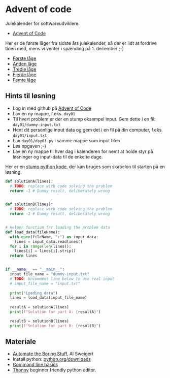 # Advent of code

Julekalender for softwareudviklere.

- [Advent of Code](https://adventofcode.com/)

Her er de første låger fra sidste års julekalender, så der er lidt at fordrive tiden med, mens vi venter i spænding på 1. december ;-)

- [Første låge](https://adventofcode.com/2022/day/1)
- [Anden låge](https://adventofcode.com/2022/day/2)
- [Tredje låge](https://adventofcode.com/2022/day/3)
- [Fjerde låge](https://adventofcode.com/2022/day/4)
- [Femte låge](https://adventofcode.com/2022/day/5)

## Hints til løsning
- Log in med github på [Advent of Code](https://adventofcode.com/)
- Lav en ny mappe, f.eks. `day01`
- Til hvert problem er der en stump eksempel input. Gem dette i en fil: `day01/dummy-input.txt`
- Hent dit personlige input data og gem det i en fil på din computer, f.eks. `day01/input.txt`
- Lav `day01/day01.py` i samme mappe som input filen
- Løs opgaven ;-)
- Lav en ny mappe til hver dag i kalenderen for nemt at holde styr på løsninger og input-data til de enkelte dage.

Her er en [stump python kode](template/dayXX.py), der kan bruges som skabelon til starten på en løsning.

```python
def solutionA(lines):
  # TODO: replace with code solving the problem
  return -1 # Dummy result, deliberately wrong


def solutionB(lines):
  # TODO: replace with code solving the problem
  return -2 # Dummy result, deliberately wrong


# Helper function for loading the problem data
def load_data(fileName):
  with open(fileName, "r") as input_data:
    lines = input_data.readlines()
  for i in range(len(lines)):
    lines[i] = lines[i].strip()
  return lines


if __name__ == "__main__":
  input_file_name = "dummy-input.txt"
  # TODO: Uncomment line below to use real input
  # input_file_name = "input.txt" 
  
  print("Loading data")
  lines = load_data(input_file_name)
  
  resultA = solutionA(lines)
  print(f"Solution for part A: {resultA}")

  resultB = solutionB(lines)
  print(f"Solution for part B: {resultB}")

```

## Materiale

- [Automate the Boring Stuff](https://automatetheboringstuff.com/#toc), Al Sweigert
- Install python: [python.org/downloads](https://www.python.org/downloads/)
- [Command line basics](https://getsrevel.github.io/tools/command-line/)
- [Thonny](https://thonny.org/) beginner friendly python editor.